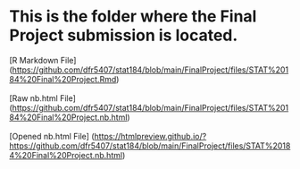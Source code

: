 # This is the folder where the Final Project submission is located.

[R Markdown File] (https://github.com/dfr5407/stat184/blob/main/FinalProject/files/STAT%20184%20Final%20Project.Rmd) <br> <br>
[Raw nb.html File] (https://github.com/dfr5407/stat184/blob/main/FinalProject/files/STAT%20184%20Final%20Project.nb.html) <br> <br>
[Opened nb.html File] (https://htmlpreview.github.io/?https://github.com/dfr5407/stat184/blob/main/FinalProject/files/STAT%20184%20Final%20Project.nb.html) <br>
